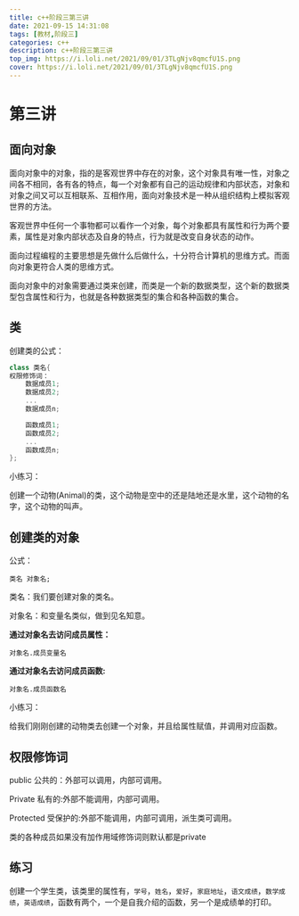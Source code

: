 ```yaml
---
title: c++阶段三第三讲
date: 2021-09-15 14:31:08
tags: [教材,阶段三]
categories: c++
description: c++阶段三第三讲
top_img: https://i.loli.net/2021/09/01/3TLgNjv8qmcfU1S.png
cover: https://i.loli.net/2021/09/01/3TLgNjv8qmcfU1S.png
---
```


# 第三讲

## 面向对象

面向对象中的对象，指的是客观世界中存在的对象，这个对象具有唯一性，对象之间各不相同，各有各的特点，每一个对象都有自己的运动规律和内部状态，对象和对象之间又可以互相联系、互相作用，面向对象技术是一种从组织结构上模拟客观世界的方法。

客观世界中任何一个事物都可以看作一个对象，每个对象都具有属性和行为两个要素，属性是对象内部状态及自身的特点，行为就是改变自身状态的动作。

面向过程编程的主要思想是先做什么后做什么，十分符合计算机的思维方式。而面向对象更符合人类的思维方式。

面向对象中的对象需要通过类来创建，而类是一个新的数据类型，这个新的数据类型包含属性和行为，也就是各种数据类型的集合和各种函数的集合。

## 类

创建类的公式：

```c++
class 类名{
权限修饰词：
	数据成员1;
	数据成员2;
    ...
	数据成员n;

	函数成员1;
	函数成员2;
	...
	函数成员n;
};
```

小练习：

创建一个动物(Animal)的类，这个动物是空中的还是陆地还是水里，这个动物的名字，这个动物的叫声。

## 创建类的对象

公式：

`类名 对象名;`

类名：我们要创建对象的类名。

对象名：和变量名类似，做到见名知意。

**通过对象名去访问成员属性：**

`对象名.成员变量名`

**通过对象名去访问成员函数:**

`对象名.成员函数名`

小练习：

给我们刚刚创建的动物类去创建一个对象，并且给属性赋值，并调用对应函数。

## 权限修饰词

public 公共的：外部可以调用，内部可调用。

Private 私有的:外部不能调用，内部可调用。

Protected 受保护的:外部不能调用，内部可调用，派生类可调用。

类的各种成员如果没有加作用域修饰词则默认都是private

## 练习

创建一个学生类，该类里的属性有，`学号`，`姓名`，`爱好`，`家庭地址`，`语文成绩`，`数学成绩`，`英语成绩`，函数有两个，一个是自我介绍的函数，另一个是成绩单的打印。
